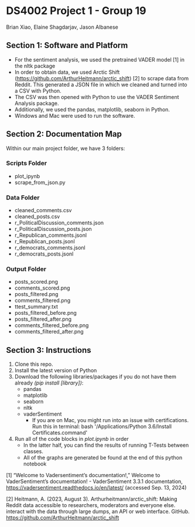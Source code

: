 # DS4002 Project 1 - Group 19
Brian Xiao, Elaine Shagdarjav, Jason Albanese
## Section 1: Software and Platform
* For the sentiment analysis, we used the pretrained VADER model [1] in the nltk package
* In order to obtain data, we used Arctic Shift (https://github.com/ArthurHeitmann/arctic_shift) [2] to scrape data from Reddit. This generated a JSON file in which we cleaned and turned into a CSV with Python.
* The CSV was then opened with Python to use the VADER Sentiment Analysis package.
* Additionally, we used the pandas, matplotlib, seaborn in Python.
* Windows and Mac were used to run the software.

## Section 2: Documentation Map
Within our main project folder, we have 3 folders:
### Scripts Folder
* plot_ipynb
* scrape_from_json.py
### Data Folder
* cleaned_comments.csv
* cleaned_posts.csv
* r_PoliticalDiscussion_comments.json
* r_PoliticalDiscussion_posts.json
* r_Republican_comments.jsonl
* r_Republican_posts.jsonl
* r_democrats_comments.jsonl
* r_democrats_posts.jsonl
### Output Folder
* posts_scored.png
* comments_scored.png
* posts_filtered.png
* comments_filtered.png
* ttest_summary.txt
* posts_filtered_before.png
* posts_filtered_after.png
* comments_filtered_before.png
* comments_filtered_after.png
## Section 3: Instructions
1. Clone this repo.
2. Install the latest version of Python
3. Download the following libraries/packages if you do not have them already *(pip install [library])*:
	* pandas
	* matplotlib
	* seaborn
	* nltk
	* vaderSentiment
		* If you are on Mac, you might run into an issue with certifications. Run this in terminal: bash '/Applications/Python 3.6/Install Certificates.command'
4. Run all of the code blocks in *plot.ipynb* in order
   	* In the latter half, you can find the results of running T-Tests between classes.
   	* All of the graphs are generated be found at the end of this python notebook
  
[1] “Welcome to Vadersentiment’s documentation!,” Welcome to VaderSentiment’s
documentation! - VaderSentiment 3.3.1 documentation,
https://vadersentiment.readthedocs.io/en/latest/ (accessed Sep. 13, 2024)

[2] Heitmann, A. (2023, August 3). Arthurheitmann/arctic_shift: Making Reddit data accessible to researchers, moderators and everyone else. interact with the data through large dumps, an API or web interface. GitHub. https://github.com/ArthurHeitmann/arctic_shift 
